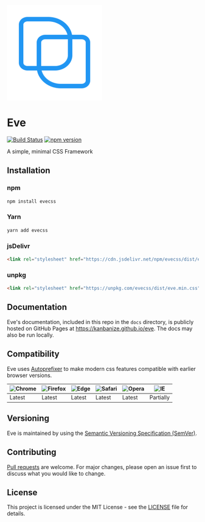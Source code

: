 <a href="https://kanbanize.github.io/eve">
    <img src="https://raw.githubusercontent.com/kanbanize/eve/master/docs/website/assets/images/logo.png" alt="EveCSS" width="250" height="250">
</a>

# Eve

[![Build Status](https://travis-ci.org/kanbanize/eve.svg?branch=master)](https://travis-ci.org/kanbanize/eve)
[![npm version](https://img.shields.io/npm/v/evecss.svg)](https://www.npmjs.com/package/evecss)

A simple, minimal CSS Framework

## Installation

### npm

```sh
npm install evecss
```

### Yarn

```sh
yarn add evecss
```

### jsDelivr

```html
<link rel="stylesheet" href="https://cdn.jsdelivr.net/npm/evecss/dist/eve.min.css">
```

### unpkg
```html
<link rel="stylesheet" href="https://unpkg.com/evecss/dist/eve.min.css">
```

## Documentation

Eve's documentation, included in this repo in the ```docs``` directory, is publicly hosted on GitHub Pages at https://kanbanize.github.io/eve. The docs may also be run locally.

## Compatibility

Eve uses [Autoprefixer](https://github.com/postcss/autoprefixer) to make modern css features compatible with earlier browser versions.

![Chrome](https://raw.github.com/alrra/browser-logos/master/src/chrome/chrome_24x24.png) | ![Firefox](https://raw.github.com/alrra/browser-logos/master/src/firefox/firefox_24x24.png) | ![Edge](https://raw.github.com/alrra/browser-logos/master/src/edge/edge_24x24.png) | ![Safari](https://raw.github.com/alrra/browser-logos/master/src/safari/safari_24x24.png) | ![Opera](https://raw.github.com/alrra/browser-logos/master/src/opera/opera_24x24.png) | ![IE](https://raw.github.com/alrra/browser-logos/master/src/archive/internet-explorer_9-11/internet-explorer_9-11_24x24.png)
--- | --- | --- | --- | --- | --- |
Latest | Latest | Latest | Latest | Latest | Partially |

## Versioning

Eve is maintained by using the [Semantic Versioning Specification (SemVer)](http://semver.org).

## Contributing

[Pull requests](https://github.com/kanbanize/eve/blob/master/.github/PULL_REQUEST_TEMPLATE.md) are welcome. For major changes, please open an issue first to discuss what you would like to change.

## License

This project is licensed under the MIT License - see the [LICENSE](https://github.com/kanbanize/eve/blob/master/LICENSE) file for details.
